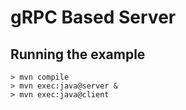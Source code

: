 # gRPC Based Server

## Running the example

```
> mvn compile
> mvn exec:java@server &
> mvn exec:java@client
```
